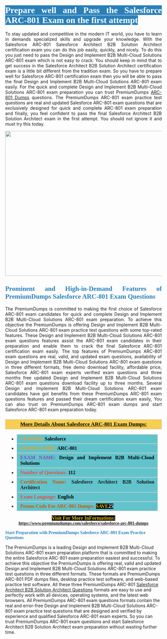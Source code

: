 <h1 style="text-align: justify;"><span style="color:#ffffff;"><span style="font-family:Georgia,serif;"><strong><span style="background-color:#2980b9;">Prepare well and Pass the Salesforce ARC-801 Exam on the first attempt</span></strong></span></span></h1>

<p style="text-align: justify;">To stay updated and competitive in the modern IT world, you have to learn in demands specialized skills and upgrade your knowledge. With the Salesforce ARC-801 Salesforce Architect B2B Solution Architect certification exam you can do this job easily, quickly, and nicely. To do this you just need to pass the Design and Implement B2B Multi-Cloud Solutions ARC-801 exam which is not easy to crack. You should keep in mind that to get success in the Salesforce Architect B2B Solution Architect certification exam is a little bit different from the tradition exam. So you have to prepare well for Salesforce ARC-801 certification exam then you will be able to pass the final Design and Implement B2B Multi-Cloud Solutions ARC-801 exam easily. For the quick and complete Design and Implement B2B Multi-Cloud Solutions ARC-801 exam preparation you can trust PremiumDumps <a href="https://www.premiumdumps.com/salesforce/salesforce-arc-801-dumps">ARC-801 Dumps</a> questions. The PremiumDumps ARC-801 exam practice test questions are real and updated Salesforce ARC-801 exam questions that are exclusively designed for quick and complete ARC-801 exam preparation and finally, you feel confident to pass the final Salesforce Architect B2B Solution Architect exam in the first attempt. You should not ignore it and must try this today.</p>

<p style="text-align: center;"><a href="https://www.premiumdumps.com/salesforce/salesforce-arc-801-dumps"><img alt="" src="https://i.imgur.com/KJGzbJ2.jpeg" style="width: 700px; height: 465px;" /></a></p>

<h2 style="text-align: justify;"><span style="color:#2980b9;"><span style="font-family:Georgia,serif;"><strong>Prominent and High-in-Demand Features of PremiumDumps Salesforce ARC-801 Exam Questions</strong></span></span></h2>

<p style="text-align: justify;">The PremiumDumps is committed to making the first choice of Salesforce ARC-801 exam candidates for quick and complete Design and Implement B2B Multi-Cloud Solutions ARC-801 exam preparation. To achieve this objective the PremiumDumps is offering Design and Implement B2B Multi-Cloud Solutions ARC-801 exam practice test questions with some top-rated features. These Design and Implement B2B Multi-Cloud Solutions ARC-801 exam questions features assist the ARC-801 exam candidates in their preparation and enable them to crack the final Salesforce ARC-801 certification exam easily. The top features of PremiumDumps ARC-801 exam questions are real, valid, and updated exam questions, availability of Design and Implement B2B Multi-Cloud Solutions ARC-801 exam questions in three different formats, free demo download facility, affordable price, Salesforce ARC-801 exam experts verified exam questions and three months free updated Design and Implement B2B Multi-Cloud Solutions ARC-801 exam questions download facility up to three months. Several Design and Implement B2B Multi-Cloud Solutions ARC-801 exam candidates have got benefits from these PremiumDumps ARC-801 exam questions features and passed their dream certification exam easily, You can also trust on PremiumDumps ARC-801 exam dumps and start Salesforce ARC-801 exam preparation today.</p>

<h3 style="background: #f7ce50; border: 1px solid rgb(204, 204, 204); padding: 5px 10px; text-align: center;"><span style="font-family:Georgia,serif;"><u><u><span style="color:#000000;"><span style="font-size:11pt"><span style="line-height:normal"><b><span style="font-size:13.0pt"><span cambria="">More Details About Salesforce ARC-801 Exam Dumps:</span></span></b></span></span></span></u></u></span></h3>

<ul>
	<li style="margin:0cm 10pt">
	<div style="background:#61c4cd; border: 1px solid rgb(204, 204, 204); padding: 5px 10px; text-align: justify;"><span style="font-family:Georgia,serif;"><span style="font-size:11pt"><span style="line-height:normal"><b><span style="font-size:12.0pt"><span new="" roman="" times=""><span style="color:#f39c12;">VENDOR:</span> <span style="color:#000000;">Salesforce</span></span></span></b></span></span></span></div>
	</li>
	<li style="margin:0cm 10pt">
	<div style="background: #61c4cd; border: 1px solid rgb(204, 204, 204); padding: 5px 10px; text-align: justify;"><span style="font-family:Georgia,serif;"><span style="font-size:11pt"><span style="line-height:normal"><b><span style="font-size:12.0pt"><span new="" roman="" times=""><span style="color:#f39c12;">EXAM CCODE:</span> <span style="color:#000000;">ARC-801</span></span></span></b></span></span></span></div>
	</li>
	<li style="margin:0cm 10pt">
	<div style="background: #61c4cd; border: 1px solid rgb(204, 204, 204); padding: 5px 10px; text-align: justify;"><span style="font-family:Georgia,serif;"><span style="font-size:11pt"><span style="line-height:normal"><b><span style="font-size:12.0pt"><span new="" roman="" times=""><span style="color:#8e44ad;">EXAM NAME:</span> <span style="color:#000000;">Design and Implement B2B Multi-Cloud Solutions</span></span></span></b></span></span></span></div>
	</li>
	<li style="margin:0cm 10pt">
	<div style="background: #61c4cd; border: 1px solid rgb(204, 204, 204); padding: 5px 10px;"><span style="font-family:Georgia,serif;"><span style="font-size:11pt"><span style="line-height:normal"><b><span style="font-size:12.0pt"><span new="" roman="" times=""><span style="color:#e74c3c;">Number of Questions:</span><span style="color:#000000;"><span style="color:#f1c40f;"> </span>112</span></span></span></b></span></span></span></div>
	</li>
	<li style="margin:0cm 10pt">
	<div style="background: #61c4cd; border: 1px solid rgb(204, 204, 204); padding: 5px 10px; text-align: justify;"><span style="font-family:Georgia,serif;"><span style="font-size:11pt"><span style="line-height:normal"><b><span style="font-size:12.0pt"><span new="" roman="" times=""><span style="color:#d35400;">Certification Name:</span> Salesforce Architect B2B Solution Architect</span></span></b></span></span></span></div>
	</li>
	<li style="margin:0cm 10pt">
	<div style="background: #61c4cd; border: 1px solid rgb(204, 204, 204); padding: 5px 10px; text-align: justify;"><span style="font-family:Georgia,serif;"><span style="font-size:11pt"><span style="line-height:normal"><b><span style="font-size:12.0pt"><span new="" roman="" times=""><span style="color:#e74c3c;">Exam Language:</span> <span style="color:#000000;">English</span></span></span></b></span></span></span></div>
	</li>
	<li style="margin:0cm 10pt">
	<div style="background: #61c4cd; border: 1px solid rgb(204, 204, 204); padding: 5px 10px;"><span style="font-family:Georgia,serif;"><span style="font-size:11pt"><span style="line-height:normal"><b><span style="font-size:12.0pt"><span new="" roman="" times=""><span style="color:#d35400;">Promo Code For ARC-801 Dumps:</span><span style="color:#f1c40f;"> <span style="background-color:#000000;">SAVE</span></span><span style="color:#ffffff;"><span style="background-color:#000000;">25</span></span></span></span></b></span></span></span></div>
	</li>
</ul>

<p style="text-align: center;"><span style="font-family:Georgia,serif;"><strong><span style="font-size:16px;"><span style="color:#f1c40f;"><span style="background-color:#000000;">Visit For More InFormations:</span></span></span> <a href="https://www.premiumdumps.com/salesforce/salesforce-arc-801-dumps">https://www.premiumdumps.com/salesforce/salesforce-arc-801-dumps</a></strong></span></p>

<p><span style="color:#2980b9;"><span style="font-family:Georgia,serif;"><strong><strong><strong>Start Preparation with PremiumDumps Salesforce ARC-801 Exam Practice Questions</strong></strong></strong></span></span></p>

<p>The PremiumDumps is a leading Design and Implement B2B Multi-Cloud Solutions ARC-801 exam preparation platform that is committed to making the entire Salesforce ARC-801 exam preparation easiest and successful. To achieve this objective the PremiumDumps is offering real, valid and updated Design and Implement B2B Multi-Cloud Solutions ARC-801 exam practice test questions in three different formats. These formats are PremiumDumps ARC-801 PDF dumps files, desktop practice test software, and web-based practice test software. All these three PremiumDumps ARC-801 <a href="https://www.premiumdumps.com/salesforce/salesforce-architect-dumps">Salesforce Architect B2B Solution Architect Questions</a> formats are easy to use and perfectly work with all devices, operating systems, and the latest web browsers. All PremiumDumps ARC-801 exam questions formats contain the real and error-free Design and Implement B2B Multi-Cloud Solutions ARC-801 exam practice test questions that are designed and verified by experience and qualified Salesforce ARC-801 exam experts. So you can trust PremiumDumps ARC-801 exam questions and start Salesforce Architect B2B Solution Architect exam preparation without wasting further time.</p>
